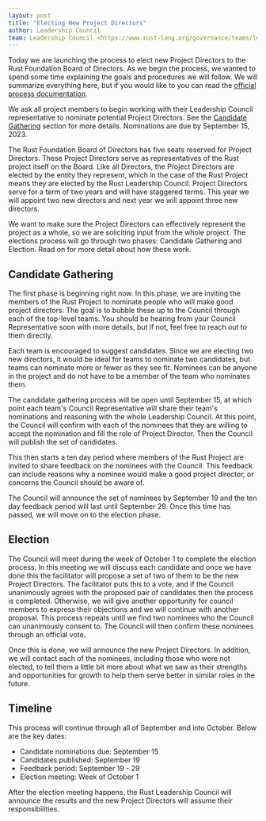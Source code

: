 ```yaml
---
layout: post
title: "Electing New Project Directors"
author: Leadership Council
team: Leadership Council <https://www.rust-lang.org/governance/teams/leadership-council>
---
```


Today we are launching the process to elect new Project Directors to the Rust Foundation Board of Directors.
As we begin the process, we wanted to spend some time explaining the goals and procedures we will follow.
We will summarize everything here, but if you would like to you can read the [official process documentation][pde-process].

We ask all project members to begin working with their Leadership Council representative to nominate potential Project Directors. See the [Candidate Gathering](#candidate-gathering) section for more details. Nominations are due by September 15, 2023.

<!-- TODO: Once we've merged this PR we should link to the final location instead. -->
[pde-process]: https://github.com/rust-lang/leadership-council/pull/12

The Rust Foundation Board of Directors has five seats reserved for Project Directors.
These Project Directors serve as representatives of the Rust project itself on the Board.
Like all Directors, the Project Directors are elected by the entity they represent, which in the case of the Rust Project means they are elected by the Rust Leadership Council.
Project Directors serve for a term of two years and will have staggered terms.
This year we will appoint two new directors and next year we will appoint three new directors.

We want to make sure the Project Directors can effectively represent the project as a whole, so we are soliciting input from the whole project.
The elections process will go through two phases: Candidate Gathering and Election.
Read on for more detail about how these work.

## Candidate Gathering

The first phase is beginning right now.
In this phase, we are inviting the members of the Rust Project to nominate people who will make good project directors.
The goal is to bubble these up to the Council through each of the top-level teams.
You should be hearing from your Council Representative soon with more details, but if not, feel free to reach out to them directly.

Each team is encouraged to suggest candidates.
Since we are electing two new directors, it would be ideal for teams to nominate two candidates, but teams can nominate more or fewer as they see fit.
Nominees can be anyone in the project and do not have to be a member of the team who nominates them.

The candidate gathering process will be open until September 15, at which point each team's Council Representative will share their team's nominations and reasoning with the whole Leadership Council.
At this point, the Council will confirm with each of the nominees that they are willing to accept the nomination and fill the role of Project Director.
Then the Council will publish the set of candidates.

This then starts a ten day period where members of the Rust Project are invited to share feedback on the nominees with the Council.
This feedback can include reasons why a nominee would make a good project director, or concerns the Council should be aware of.

The Council will announce the set of nominees by September 19 and the ten day feedback period will last until September 29.
Once this time has passed, we will move on to the election phase.

## Election

The Council will meet during the week of October 1 to complete the election process.
In this meeting we will discuss each candidate and once we have done this the facilitator will propose a set of two of them to be the new Project Directors.
The facilitator puts this to a vote, and if the Council unanimously agrees with the proposed pair of candidates then the process is completed.
Otherwise, we will give another opportunity for council members to express their objections and we will continue with another proposal.
This process repeats until we find two nominees who the Council can unanimously consent to.
The Council will then confirm these nominees through an official vote.

Once this is done, we will announce the new Project Directors.
In addition, we will contact each of the nominees, including those who were not elected, to tell them a little bit more about what we saw as their strengths and opportunities for growth to help them serve better in similar roles in the future.

## Timeline

This process will continue through all of September and into October.
Below are the key dates:

* Candidate nominations due: September 15
* Candidates published: September 19
* Feedback period: September 19 - 29
* Election meeting: Week of October 1

After the election meeting happens, the Rust Leadership Council will announce the results and the new Project Directors will assume their responsibilities.
